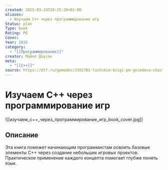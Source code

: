 ```yaml
---
created: 2025-03-24T20:25:20+03:00
aliases:
  - Изучаем C++ через программирование игр
Status: plan
Type: book
Rating: PG
Cover:
Year: 2016
category:
  - "[[Программирование]]"
creator: Майкл Доусон
meta:
  - "[[C++]]"
source: https://dtf.ru/gamedev/3102781-luchshie-knigi-po-geimdevu-chast-2
---
```


# Изучаем C++ через программирование игр


![[изучаем_c++_через_программирование_игр_book_cover.jpg]]


## Описание

Эта книга поможет начинающим программистам освоить базовые элементы C++ через создание небольших игровых проектов. Практическое применение каждого концепта помогает глубже понять язык.
